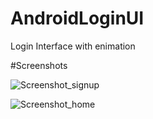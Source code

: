 # AndroidLoginUI
Login Interface with enimation 

#Screenshots 

![Screenshot_signup](https://user-images.githubusercontent.com/26525315/54869969-45f8e380-4db1-11e9-8914-92843fbcc803.png)

![Screenshot_home](https://user-images.githubusercontent.com/26525315/54869970-45f8e380-4db1-11e9-8fb8-bfa8259f43a7.png)

